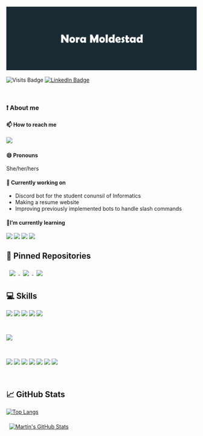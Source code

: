 ![Nora's GitHub Banner](./img/GitHubHeader.png)
<!-- (https://noramold.dev) for website-->

![Visits Badge](https://badges.pufler.dev/visits/noramold/noramold)
[![LinkedIn Badge](https://img.shields.io/badge/LinkedIn-Profile-informational?style=flat&logo=linkedin&logoColor=white&color=0D76A8)](https://www.linkedin.com/in/nora-moldestad/)


<br>

### ❗ About me

#### 📫 How to reach me
[![](https://img.shields.io/badge/Nora_Moldestad-informational?style=flat&logo=gmail&logoColor=white&color=4AB197)](mailto:nora.moldestad@gmail.com?subject=[GitHub]%20Hi%20There)

#### 😄 Pronouns
She/her/hers 

#### 🔭 Currently working on
- Discord bot for the student conunsil of Informatics 
- Making a resume website 
- Improving previously implemented bots to handle slash commands

#### 🌱I’m currently learning
![](https://img.shields.io/badge/React-informational?style=flat&logo=react&logoColor=white&color=4AB197)
![](https://img.shields.io/badge/Kotlin-informational?style=flat&logo=kotlin&logoColor=white&color=4AB197)
![](https://img.shields.io/badge/Docker-informational?style=flat&logo=docker&logoColor=white&color=4AB197)
![](https://img.shields.io/badge/Nginx-informational?style=flat&logo=NGINX&logoColor=white&color=4AB197)
<!-- -  [![](https://img.shields.io/badge/Email-informational?style=flat&logo=gmail&logoColor=white&color=4AB197)]
(mailto:nora.moldestad@gmail.com?subject=[GitHub]%20Source%20Han%20Sans) -->
## 📌 Pinned Repositories
<a href="https://github.com/noramold/cloud_bot">
  <img align="center" style="margin:0.5rem" src="https://github-readme-stats.vercel.app/api/pin/?username=noramold&repo=cloud_bot&title_color=ffffff&text_color=c9cacc&icon_color=4AB197&bg_color=1A2B34" />
</a>
<a href="https://github.com/noramold/carebot">
  <img align="center" style="margin:0.5rem" src="https://github-readme-stats.vercel.app/api/pin/?username=noramold&repo=carebot&title_color=ffffff&text_color=c9cacc&icon_color=4AB197&bg_color=1A2B34" />
</a>
<a href="https://github.com/noramold/DadBot">
  <img align="center" style="margin:0.5rem" src="https://github-readme-stats.vercel.app/api/pin/?username=noramold&repo=DadBot&title_color=ffffff&text_color=c9cacc&icon_color=4AB197&bg_color=1A2B34" />
</a>


<br>


## 💻 Skills 



![](https://img.shields.io/badge/Code-C-informational?style=flat&logo=c&logoColor=white&color=4AB197)
![](https://img.shields.io/badge/Code-Python-informational?style=flat&logo=Python&logoColor=white&color=4AB197)
![](https://img.shields.io/badge/Code-SQLite-informational?style=flat&logo=SQLite&logoColor=white&color=4AB197)
![](https://img.shields.io/badge/Code-Assembly-informational?style=flat&logo=AssemblyScript&logoColor=white&color=4AB197)
![](https://img.shields.io/badge/Code-JavaScript-informational?style=flat&logo=JavaScript&logoColor=white&color=4AB197)

<!-- <details>
<summary>More Skills</summary>-->
<br>

![](https://img.shields.io/badge/Style-CSS-informational?style=flat&logo=css3&logoColor=white&color=4AB197)

<br>

<!-- ![](https://img.shields.io/badge/Test-Jasmine-informational?style=flat&logo=Jasmine&logoColor=white&color=4AB197) -->


<!-- ![](https://img.shields.io/badge/Tools-NGINX-informational?style=flat&logo=nginx&logoColor=white&color=4AB197) -->
![](https://img.shields.io/badge/Tools-AzureCloud-informational?style=flat&logo=Microsoft-Azure&logoColor=white&color=4AB197)
![](https://img.shields.io/badge/Tools-Discord.js-informational?style=flat&logo=Discord&logoColor=white&color=4AB197)
![](https://img.shields.io/badge/Tools-NPM-informational?style=flat&logo=npm&logoColor=white&color=4AB197)
![](https://img.shields.io/badge/Tools-GitHub-informational?style=flat&logo=GitHub&logoColor=white&color=4AB197)
![](https://img.shields.io/badge/Tools-GitLab-informational?style=flat&logo=GitLab&logoColor=white&color=4AB197)
![](https://img.shields.io/badge/Tools-Krita-informational?style=flat&logo=Krita&logoColor=white&color=4AB197)
![](https://img.shields.io/badge/Tools-Linux-informational?style=flat&logo=Linux&logoColor=white&color=4AB197)
<!-- </details>-->

<br>

## 📈 GitHub Stats


<!-- <a href="https://github.com/noramold">
  <img align="center" style="margin:0.5rem" src="https://github-readme-stats.vercel.app/api/top-langs/?username=noramold&hide=html,css&title_color=ffffff&text_color=c9cacc&icon_color=4AB197&bg_color=1A2B34" />
</a> -->

[![Top Langs](https://github-readme-stats.vercel.app/api/top-langs/?username=noramold)](https://github.com/noramold/github-readme-stats)

<a href="https://github.com/noramold">
  <img align="center" style="margin:0.5rem" src="https://github-readme-stats.vercel.app/api?username=noramold&show_icons=true&line_height=27&count_private=true&title_color=ffffff&text_color=c9cacc&icon_color=4AB097&bg_color=1A2B34" alt="Martin's GitHub Stats" />
</a>
<!--
**noramold/noramold** is a ✨ _special_ ✨ repository because its `README.md` (this file) appears on your GitHub profile.

Here are some ideas to get you started:

- 🔭 I’m currently working on ...
- 🌱 I’m currently learning ...
- 👯 I’m looking to collaborate on ...
- 🤔 I’m looking for help with ...
- 💬 Ask me about ...
- 📫 How to reach me: ...
- 😄 Pronouns: ...
- ⚡ Fun fact: ...
-->
